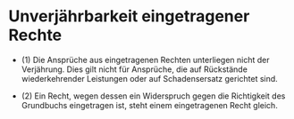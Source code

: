 # Unverjährbarkeit eingetragener Rechte

- (1) Die Ansprüche aus eingetragenen Rechten unterliegen nicht der Verjährung. Dies gilt nicht für Ansprüche, die auf Rückstände wiederkehrender Leistungen oder auf Schadensersatz gerichtet sind.

- (2) Ein Recht, wegen dessen ein Widerspruch gegen die Richtigkeit des Grundbuchs eingetragen ist, steht einem eingetragenen Recht gleich.

